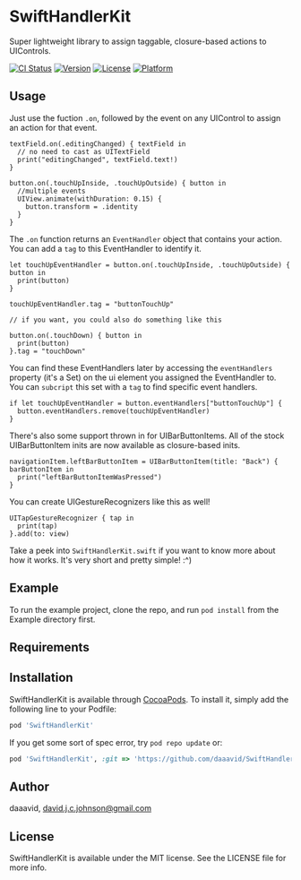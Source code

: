 # SwiftHandlerKit
Super lightweight library to assign taggable, closure-based actions to UIControls.

[![CI Status](http://img.shields.io/travis/daaavid/SwiftHandlerKit.svg?style=flat)](https://travis-ci.org/daaavid/SwiftHandlerKit)
[![Version](https://img.shields.io/cocoapods/v/SwiftHandlerKit.svg?style=flat)](http://cocoapods.org/pods/SwiftHandlerKit)
[![License](https://img.shields.io/cocoapods/l/SwiftHandlerKit.svg?style=flat)](http://cocoapods.org/pods/SwiftHandlerKit)
[![Platform](https://img.shields.io/cocoapods/p/SwiftHandlerKit.svg?style=flat)](http://cocoapods.org/pods/SwiftHandlerKit)

## Usage

Just use the fuction `.on`, followed by the event on any UIControl to assign an action for that event.

```
textField.on(.editingChanged) { textField in
  // no need to cast as UITextField
  print("editingChanged", textField.text!)
}
```

```
button.on(.touchUpInside, .touchUpOutside) { button in
  //multiple events
  UIView.animate(withDuration: 0.15) {
    button.transform = .identity
  }
}
```

The `.on` function returns an `EventHandler` object that contains your action. You can add a `tag` to this EventHandler to identify it.

```
let touchUpEventHandler = button.on(.touchUpInside, .touchUpOutside) { button in
  print(button)
}

touchUpEventHandler.tag = "buttonTouchUp"

// if you want, you could also do something like this

button.on(.touchDown) { button in
  print(button)
}.tag = "touchDown"

```

You can find these EventHandlers later by accessing the `eventHandlers` property (it's a Set) on the ui element you assigned the EventHandler to. You can `subcript` this set with a `tag` to find specific event handlers.

```
if let touchUpEventHandler = button.eventHandlers["buttonTouchUp"] {
  button.eventHandlers.remove(touchUpEventHandler)
}
```

There's also some support thrown in for UIBarButtonItems. All of the stock UIBarButtonItem inits are now available as closure-based inits.

```
navigationItem.leftBarButtonItem = UIBarButtonItem(title: "Back") { barButtonItem in
  print("leftBarButtonItemWasPressed")
}
```

You can create UIGestureRecognizers like this as well!

```
UITapGestureRecognizer { tap in
  print(tap)
}.add(to: view)
```

Take a peek into `SwiftHandlerKit.swift` if you want to know more about how it works. It's very short and pretty simple! :^)

## Example

To run the example project, clone the repo, and run `pod install` from the Example directory first.

## Requirements

## Installation

SwiftHandlerKit is available through [CocoaPods](http://cocoapods.org). To install
it, simply add the following line to your Podfile:

```ruby
pod 'SwiftHandlerKit'
```

If you get some sort of spec error, try `pod repo update` or:

```ruby
pod 'SwiftHandlerKit', :git => 'https://github.com/daaavid/SwiftHandlerKit.git', :branch => 'master'
```

## Author

daaavid, david.j.c.johnson@gmail.com

## License

SwiftHandlerKit is available under the MIT license. See the LICENSE file for more info.

